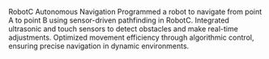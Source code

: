 RobotC Autonomous Navigation
Programmed a robot to navigate from point A to point B using sensor-driven pathfinding in RobotC. Integrated ultrasonic and touch sensors to detect obstacles and make real-time adjustments. Optimized movement efficiency through algorithmic control, ensuring precise navigation in dynamic environments.
